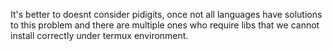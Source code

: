 It's better to doesnt consider pidigits, once not all languages have solutions to this problem and there are multiple ones who require libs that we cannot install correctly under termux environment.